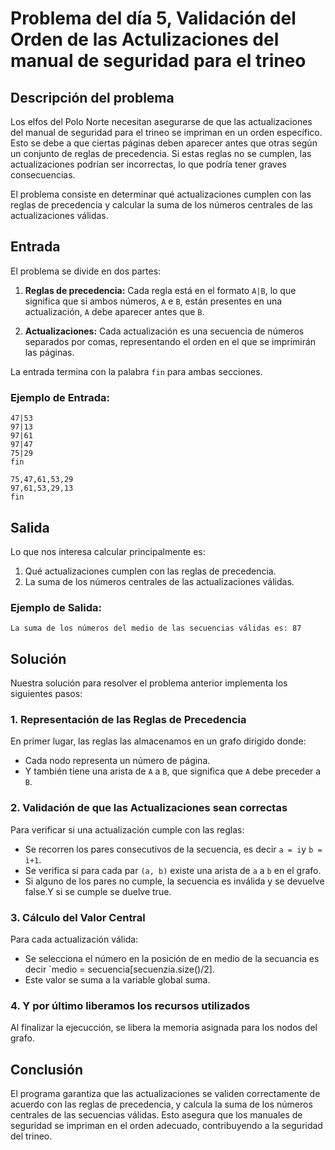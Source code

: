 
# Problema del día 5, Validación del Orden de las Actulizaciones del manual de seguridad para el trineo

## Descripción del problema

Los elfos del Polo Norte necesitan asegurarse de que las actualizaciones del manual de seguridad para el trineo se impriman en un orden específico. Esto se debe a que ciertas páginas deben aparecer antes que otras según un conjunto de reglas de precedencia. Si estas reglas no se cumplen, las actualizaciones podrían ser incorrectas, lo que podría tener graves consecuencias.

El problema consiste en determinar qué actualizaciones cumplen con las reglas de precedencia y calcular la suma de los números centrales de las actualizaciones válidas.

## Entrada

El problema se divide en dos partes:

1. **Reglas de precedencia:**
   Cada regla está en el formato `A|B`, lo que significa que si ambos números, `A` e `B`, están presentes en una actualización, `A` debe aparecer antes que `B`.

2. **Actualizaciones:**
   Cada actualización es una secuencia de números separados por comas, representando el orden en el que se imprimirán las páginas.

La entrada termina con la palabra `fin` para ambas secciones.

### Ejemplo de Entrada:

```
47|53
97|13
97|61
97|47
75|29
fin

75,47,61,53,29
97,61,53,29,13
fin
```

## Salida

Lo que nos interesa calcular principalmente es:

1. Qué actualizaciones cumplen con las reglas de precedencia.
2. La suma de los números centrales de las actualizaciones válidas.

### Ejemplo de Salida:

```
La suma de los números del medio de las secuencias válidas es: 87
```

## Solución

Nuestra solución para resolver el problema anterior implementa los siguientes pasos:

### 1. Representación de las Reglas de Precedencia

En primer lugar, las reglas las almacenamos en un grafo dirigido donde:
- Cada nodo representa un número de página.
- Y también tiene una arista de `A` a `B`, que significa que `A` debe preceder a `B`.

### 2. Validación de que las Actualizaciones sean correctas

Para verificar si una actualización cumple con las reglas:
- Se recorren los pares consecutivos de la secuencia, es decir `a = i`y `b = ì+1`.
- Se verifica si para cada par `(a, b)` existe una arista de `a` a `b` en el grafo.
- Si alguno de los pares no cumple, la secuencia es inválida y se devuelve false.Y si se cumple se duelve true.

### 3. Cálculo del Valor Central

Para cada actualización válida:
- Se selecciona el número en la posición de en medio de la secuancia es decir `medio = secuencia[secuenzia.size()/2].
- Este valor se suma a la variable global suma.

### 4. Y por último liberamos los recursos utilizados

Al finalizar la ejecucción, se libera la memoria asignada para los nodos del grafo.


## Conclusión

El programa garantiza que las actualizaciones se validen correctamente de acuerdo con las reglas de precedencia, y calcula la suma de los números centrales de las secuencias válidas. Esto asegura que los manuales de seguridad se impriman en el orden adecuado, contribuyendo a la seguridad del trineo.
